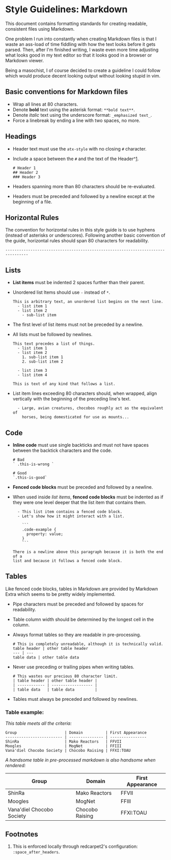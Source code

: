 # Style Guidelines: Markdown

This document contains formatting standards for creating readable, consistent
files using Markdown.

One problem I run into constantly when creating Markdown files is that I waste
an ass-load of time fiddling with how the text looks before it gets parsed.
Then, after I'm finished writing, I waste even more time adjusting what looks
good in my text editor so that it looks good in a browser or Markdown viewer.

Being a masochist, I of course decided to create a guideline I could follow
which would produce decent looking output without looking stupid in vim.

## Basic conventions for Markdown files

  - Wrap all lines at 80 characters.
  - Denote **bold** text using the asterisk format: `**bold text**`.
  - Denote _italic_ text using the underscore format: `_emphasized text_`.
  - Force a linebreak by ending a line with two spaces, no more.

## Headings

  - Header text must use the `atx-style` with no closing `#` character.
  - Include a space between the `#` and the text of the Header^[1](#1).

    ```
    # Header 1
    ## Header 2
    ### Header 3
    ```

  - Headers spanning more than 80 characters should be re-evaluated.
  - Headers must be preceded and followed by a newline except at the beginning
    of a file.

## Horizontal Rules

The convention for horizontal rules in this style guide is to use hyphens
(instead of asterisks or underscores). Following another basic convention of the
guide, horizontal rules should span 80 characters for readability.

```
--------------------------------------------------------------------------------
```

## Lists

  - **List items** must be indented 2 spaces further than their parent.
  - Unordered list Items should use `-` instead of `*`.

    ```
    This is arbitrary text, an unordered list begins on the next line.
      - list item 1
      - list item 2
        - sub-list item
    ```

  - The first level of list items must not be preceded by a newline.
  - All lists must be followed by newlines.

    ```
    This text precedes a list of things.
      - list item 1
      - list item 2
        1. sub-list item 1
        2. sub-list item 2

      - list item 3
      - list item 4

    This is text of any kind that follows a list.
    ```

  - List item lines exceeding 80 characters should, when wrapped, align
    vertically with the beginning of the preceding line's text.

    ```
      - Large, avian creatures, chocobos roughly act as the equivalent of
        horses, being domesticated for use as mounts...
    ```

## Code

  - **Inline code** must use single backticks and must not have spaces between
    the backtick characters and the code.

    ```
    # Bad
    ` .this-is-wrong `

    # Good
    `.this-is-good`
    ```

  - **Fenced code blocks** must be preceded and followed by a newline.
  - When used inside _list items_, **fenced code blocks** must be indented as
    if they were one level deeper that the list item that contains them.

    ```
      - This list item contains a fenced code block.
      - Let's show how it might interact with a list.

        ```
        .code-example {
          property: value;
        }
        ```

    There is a newline above this paragraph because it is both the end of a
    list and because it follows a fenced code block.
    ```

## Tables

Like fenced code blocks, tables in Markdown are provided by Markdown Extra
which seems to be pretty widely implemented.

  - Pipe characters must be preceded and followed by spaces for readability.
  - Table column width should be determined by the longest cell in the column.
  - Always format tables so they are readable in pre-processing.

    ```
    # This is completely unreadable, although it is technically valid.
    table header | other table header
    --- | ---
    table data | other table data
    ```

  - Never use preceding or trailing pipes when writing tables.

    ```
    # This wastes our precious 80 character limit.
    | table header | other table header |
    | ------------ | ------------------ |
    | table data   | table data         |
    ```

  - Tables must always be preceded and followed by newlines.

### Table example:

_This table meets all the criteria:_

```
Group                     | Domain          | First Appearance
------------------------- | --------------- | ----------------
ShinRa                    | Mako Reactors   | FFVII
Moogles                   | MogNet          | FFIII
Vana'diel Chocobo Society | Chocobo Raising | FFXI:TOAU
```

_A handsome table in pre-processed markdown is also handsome when rendered:_

Group                     | Domain          | First Appearance
------------------------- | --------------- | ----------------
ShinRa                    | Mako Reactors   | FFVII
Moogles                   | MogNet          | FFIII
Vana'diel Chocobo Society | Chocobo Raising | FFXI:TOAU


## Footnotes

  1. This is enforced locally through redcarpet2's configuration:
     `:space_after_headers`.
     <a name="1"><a>

